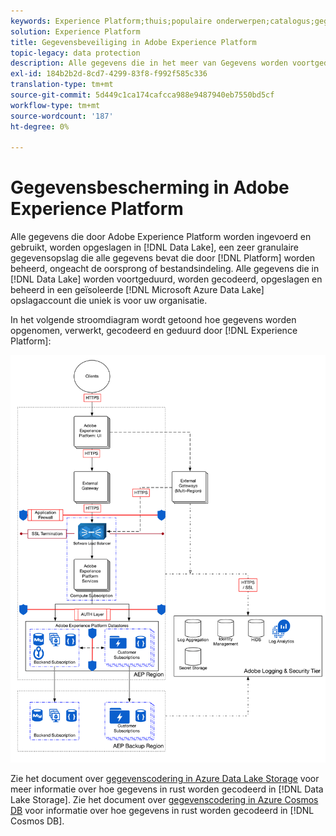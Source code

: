 ```yaml
---
keywords: Experience Platform;thuis;populaire onderwerpen;catalogus;gegevensbescherming;encryptiegegevens meer
solution: Experience Platform
title: Gegevensbeveiliging in Adobe Experience Platform
topic-legacy: data protection
description: Alle gegevens die in het meer van Gegevens worden voortgeduurd worden gecodeerd, opgeslagen, en beheerd in een geïsoleerde rekening van de Opslag van de Gegevens van Microsoft Azure die voor uw organisatie uniek is. Het volgende stroomdiagram van het proces illustreert hoe het gegeven wordt opgenomen, verwerkt, gecodeerd en door Experience Platform voortgeduurd.
exl-id: 184b2b2d-8cd7-4299-83f8-f992f585c336
translation-type: tm+mt
source-git-commit: 5d449c1ca174cafcca988e9487940eb7550bd5cf
workflow-type: tm+mt
source-wordcount: '187'
ht-degree: 0%

---
```


# Gegevensbescherming in Adobe Experience Platform

Alle gegevens die door Adobe Experience Platform worden ingevoerd en gebruikt, worden opgeslagen in [!DNL Data Lake], een zeer granulaire gegevensopslag die alle gegevens bevat die door [!DNL Platform] worden beheerd, ongeacht de oorsprong of bestandsindeling. Alle gegevens die in [!DNL Data Lake] worden voortgeduurd, worden gecodeerd, opgeslagen en beheerd in een geïsoleerde [!DNL Microsoft Azure Data Lake] opslagaccount die uniek is voor uw organisatie.

In het volgende stroomdiagram wordt getoond hoe gegevens worden opgenomen, verwerkt, gecodeerd en geduurd door [!DNL Experience Platform]:

![](images/data-protection/flow.png)

Zie het document over [gegevenscodering in Azure Data Lake Storage](https://docs.microsoft.com/en-us/azure/data-lake-store/data-lake-store-encryption) voor meer informatie over hoe gegevens in rust worden gecodeerd in [!DNL Data Lake Storage]. Zie het document over [gegevenscodering in Azure Cosmos DB](https://docs.microsoft.com/en-us/azure/cosmos-db/database-encryption-at-rest) voor informatie over hoe gegevens in rust worden gecodeerd in [!DNL Cosmos DB].
